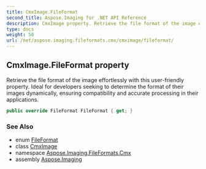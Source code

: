 ```yaml
---
title: CmxImage.FileFormat
second_title: Aspose.Imaging for .NET API Reference
description: CmxImage property. Retrieve the file format of the image effortlessly with this userfriendly property. Ideal for developers seeking to determine the format of their images dynamically ensuring compatibility and accurate processing in their applications
type: docs
weight: 50
url: /net/aspose.imaging.fileformats.cmx/cmximage/fileformat/
---
```

## CmxImage.FileFormat property

Retrieve the file format of the image effortlessly with this user-friendly property. Ideal for developers seeking to determine the format of their images dynamically, ensuring compatibility and accurate processing in their applications.

```csharp
public override FileFormat FileFormat { get; }
```

### See Also

* enum [FileFormat](../../../aspose.imaging/fileformat/)
* class [CmxImage](../)
* namespace [Aspose.Imaging.FileFormats.Cmx](../../cmximage/)
* assembly [Aspose.Imaging](../../../)


